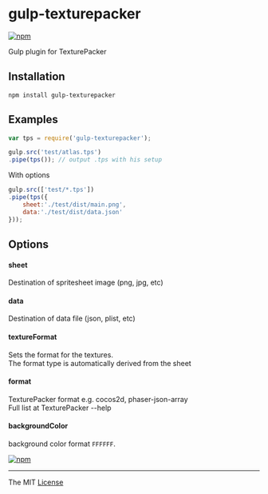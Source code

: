 # gulp-texturepacker

[![npm][npm-img]][npm-url]

Gulp plugin for TexturePacker

## Installation

```
npm install gulp-texturepacker
```

## Examples

```javascript
var tps = require('gulp-texturepacker');

gulp.src('test/atlas.tps')
.pipe(tps()); // output .tps with his setup
```

With options 
```javascript
gulp.src(['test/*.tps'])
.pipe(tps({
	sheet:'./test/dist/main.png',
	data:'./test/dist/data.json'
}));
```

## Options

#### sheet

Destination of spritesheet image (png, jpg, etc)

#### data

Destination of data file (json, plist, etc)

#### textureFormat

Sets the format for the textures.<br>
The format type is automatically derived from the sheet

#### format

TexturePacker format e.g. cocos2d, phaser-json-array<br>
Full list at TexturePacker --help

#### backgroundColor

background color format `FFFFFF`.


[![npm](https://nodei.co/npm/gulp-texturepacker.png?downloads=true&downloadRank=true&stars=true)](https://www.npmjs.com/package/gulp-texturepacker)

---------------------------------

The MIT [License](https://raw.githubusercontent.com/webcaetano/gulp-texturepacker/master/LICENSE.md)

[npm-img]: https://img.shields.io/npm/v/gulp-texturepacker.svg?style=flat-square
[npm-url]: https://npmjs.org/package/gulp-texturepacker
